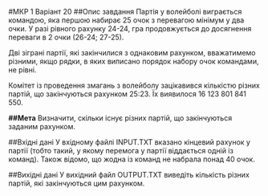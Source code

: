 #МКР 1 Варіант 20
##Опис завдання
Партія у волейболі виграється командою, яка першою набирає 25 очок з перевагою мінімум у два очки. У разі рівного рахунку 24-24, гра продовжується до досягнення переваги в 2 очки (26-24; 27-25).

Дві зіграні партії, які закінчилися з однаковим рахунком, вважатимемо різними, якщо рядки, в яких виписано порядок набору очок командами, не рівні.

Комітет із проведення змагань з волейболу зацікавився кількістю різних партій, що закінчуються рахунком 25:23. Їх виявилося 16 123 801 841 550.

**##Мета**
Визначити, скільки існує різних партій, що закінчуються заданим рахунком.

##Вхідні дані
У вхідному файлі INPUT.TXT вказано кінцевий рахунок у партії (тобто такий, у якому перемога у партії віддається одній із команд). Також відомо, що жодна із команд не набрала понад 40 очок.

##Вихідні дані
У вихідний файл OUTPUT.TXT виведіть кількість різних партій, які закінчуються цим рахунком.
